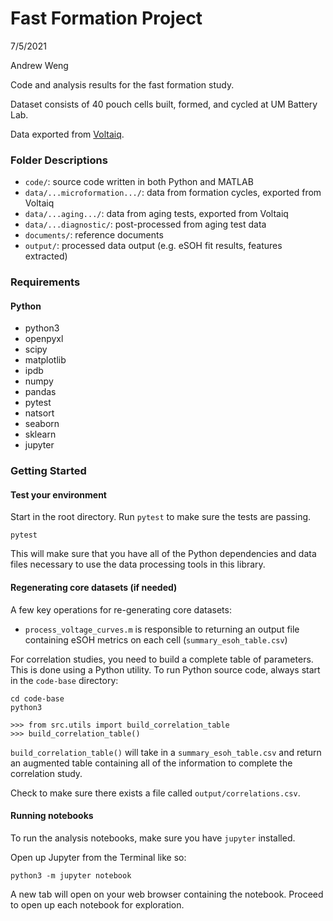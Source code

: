 # Fast Formation Project

7/5/2021

Andrew Weng

Code and analysis results for the fast formation study.

Dataset consists of 40 pouch cells built, formed, and cycled at UM Battery Lab.

Data exported from [Voltaiq](umichbatterylab.voltaiq.co).


### Folder Descriptions

- `code/`: source code written in both Python and MATLAB
- `data/...microformation.../`: data from formation cycles, exported from Voltaiq
- `data/...aging.../`: data from aging tests, exported from Voltaiq
- `data/...diagnostic/`: post-processed from aging test data
- `documents/`: reference documents
- `output/`: processed data output (e.g. eSOH fit results, features extracted)


### Requirements

#### Python

- python3
- openpyxl
- scipy
- matplotlib
- ipdb
- numpy
- pandas
- pytest
- natsort
- seaborn
- sklearn
- jupyter



### Getting Started


#### Test your environment

Start in the root directory. Run `pytest` to make sure the tests are passing.

```
pytest
```

This will make sure that you have all of the Python dependencies and data files 
necessary to use the data processing tools in this library.


#### Regenerating core datasets (if needed)

A few key operations for re-generating core datasets:

- `process_voltage_curves.m` is responsible to returning an output file containing
   eSOH metrics on each cell (`summary_esoh_table.csv`)

For correlation studies, you need to build a complete table of parameters. This is
done using a Python utility. To run Python source code, always start in the 
`code-base` directory:

```
cd code-base
python3

>>> from src.utils import build_correlation_table
>>> build_correlation_table()
```

`build_correlation_table()` will take in a `summary_esoh_table.csv` and return
an augmented table containing all of the information to complete the correlation study.

Check to make sure there exists a file called `output/correlations.csv`.

#### Running notebooks

To run the analysis notebooks, make sure you have `jupyter` installed.

Open up Jupyter from the Terminal like so:

```
python3 -m jupyter notebook
```

A new tab will open on your web browser containing the notebook. Proceed to open up
each notebook for exploration.
